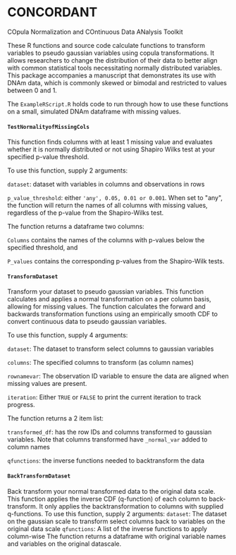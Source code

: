# CONCORDANT
COpula Normalization and COntinuous Data ANalysis Toolkit

These R functions and source code calculate functions to transform variables to pseudo gaussian variables using copula transformations. It allows researchers to change the distribution of their data to better align with common statistical tools necessitating normally distributed variables. This package accompanies a manuscript that demonstrates its use with DNAm data, which is commonly skewed or bimodal and restricted to values between 0 and 1. 

The `ExampleRScript.R` holds code to run through how to use these functions on a small, simulated DNAm dataframe with missing values. 

#### `TestNormalityofMissingCols` ####
This function finds columns with at least 1 missing value and evaluates whether it is normally distributed or not using Shapiro Wilks test at your specified p-value threshold. 

To use this function, supply 2 arguments: 

`dataset`: dataset with variables in columns and observations in rows

`p_value_threshold`: either `'any', 0.05, 0.01 or 0.001`. When set to "any", the function will return the names of all columns with missing values, regardless of the p-value from the Shapiro-Wilks test.

The function returns a dataframe two columns: 

`Columns` contains the names of the columns with p-values below the specified threshold, and 

`P_values` contains the corresponding p-values from the Shapiro-Wilk tests.



#### `TransformDataset` ####
Transform your dataset to pseudo gaussian variables. This function calculates and applies a normal transformation on a per column basis, allowing for missing values. The function calculates the forward and backwards transformation functions using an empirically smooth CDF to convert continuous data to pseudo gaussian variables.

To use this function, supply 4 arguments:

`dataset`: The dataset to transform select columns to gaussian variables

`columns`: The specified columns to transform (as column names)

`rownamevar`: The observation ID variable to ensure the data are aligned when missing values are present.

`iteration`: Either `TRUE` or `FALSE` to print the current iteration to track progress.

The function returns a 2 item list:

`transformed_df`: has the row IDs and columns transformed to gaussian variables. Note that columns transformed have `_normal_var` added to column names

`qfunctions`: the inverse functions needed to backtransform the data


#### `BackTransformDataset` #### 
Back transform your normal transformed data to the original data scale. This function applies the inverse CDF (q-function) of each column to back-transform. It only applies the backtransformation to columns with supplied q-functions.
To use this function, supply 2 arguments:
`dataset`: The dataset on the gaussian scale to transform select columns back to variables on the original data scale
`qfunctions`: A list of the inverse functions to apply column-wise
The function returns a dataframe with original variable names and variables on the original datascale.

